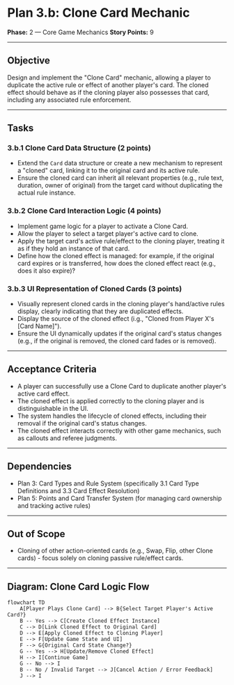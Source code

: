 # Plan 3.b: Clone Card Mechanic

**Phase:** 2 — Core Game Mechanics
**Story Points:** 9

---

## Objective

Design and implement the "Clone Card" mechanic, allowing a player to duplicate the active rule or effect of another player's card. The cloned effect should behave as if the cloning player also possesses that card, including any associated rule enforcement.

---

## Tasks

### 3.b.1 Clone Card Data Structure (2 points)
- Extend the `Card` data structure or create a new mechanism to represent a "cloned" card, linking it to the original card and its active rule.
- Ensure the cloned card can inherit all relevant properties (e.g., rule text, duration, owner of original) from the target card without duplicating the actual rule instance.

### 3.b.2 Clone Card Interaction Logic (4 points)
- Implement game logic for a player to activate a Clone Card.
- Allow the player to select a target player's active card to clone.
- Apply the target card's active rule/effect to the cloning player, treating it as if they hold an instance of that card.
- Define how the cloned effect is managed: for example, if the original card expires or is transferred, how does the cloned effect react (e.g., does it also expire)?

### 3.b.3 UI Representation of Cloned Cards (3 points)
- Visually represent cloned cards in the cloning player's hand/active rules display, clearly indicating that they are duplicated effects.
- Display the source of the cloned effect (i.g., "Cloned from Player X's [Card Name]").
- Ensure the UI dynamically updates if the original card's status changes (e.g., if the original is removed, the cloned card fades or is removed).

---

## Acceptance Criteria

- A player can successfully use a Clone Card to duplicate another player's active card effect.
- The cloned effect is applied correctly to the cloning player and is distinguishable in the UI.
- The system handles the lifecycle of cloned effects, including their removal if the original card's status changes.
- The cloned effect interacts correctly with other game mechanics, such as callouts and referee judgments.

---

## Dependencies

- Plan 3: Card Types and Rule System (specifically 3.1 Card Type Definitions and 3.3 Card Effect Resolution)
- Plan 5: Points and Card Transfer System (for managing card ownership and tracking active rules)

---

## Out of Scope

- Cloning of other action-oriented cards (e.g., Swap, Flip, other Clone cards) - focus solely on cloning passive rule/effect cards.

---

## Diagram: Clone Card Logic Flow

```mermaid
flowchart TD
    A[Player Plays Clone Card] --> B{Select Target Player's Active Card?}
    B -- Yes --> C[Create Cloned Effect Instance]
    C --> D[Link Cloned Effect to Original Card]
    D --> E[Apply Cloned Effect to Cloning Player]
    E --> F[Update Game State and UI]
    F --> G{Original Card State Change?}
    G -- Yes --> H[Update/Remove Cloned Effect]
    H --> I[Continue Game]
    G -- No --> I
    B -- No / Invalid Target --> J[Cancel Action / Error Feedback]
    J --> I